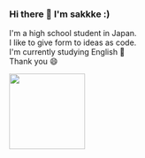### Hi there 👋 I'm sakkke :)

I'm a high school student in Japan.  
I like to give form to ideas as code.  
I'm currently studying English 🔰  
Thank you 😄

<a href="https://stackoverflow.com/users/18221444/sakkke"><img height="137px"
  src="https://stackoverflow-card.vercel.app/?userID=514537&theme=stackoverflowlight"
/></a>

<!--
**sakkke/sakkke** is a ✨ _special_ ✨ repository because its `README.md` (this file) appears on your GitHub profile.

Here are some ideas to get you started:

- 🔭 I’m currently working on ...
- 🌱 I’m currently learning ...
- 👯 I’m looking to collaborate on ...
- 🤔 I’m looking for help with ...
- 💬 Ask me about ...
- 📫 How to reach me: ...
- 😄 Pronouns: ...
- ⚡ Fun fact: ...
-->
